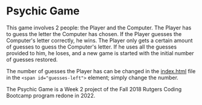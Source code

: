 # Psychic Game

This game involves 2 people: the Player and the Computer. The Player has to guess the letter the Computer has chosen. If the Player guesses the Computer's letter correctly, he wins. The Player only gets a certain amount of guesses to guess the Computer's letter. If he uses all the guesses provided to him, he loses, and a new game is started with the initial number of guesses restored.

The number of guesses the Player has can be changed in the [index.html](https://github.com/urvishp13/Psychic-Game/blob/main/index.html) file in the `<span id="guesses-left">` element; simply change the number.

The Psychic Game is a Week 2 project of the Fall 2018 Rutgers Coding Bootcamp program redone in 2022.